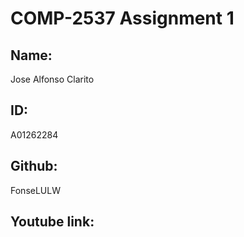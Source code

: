 # COMP-2537 Assignment 1

## Name:  
Jose Alfonso Clarito
## ID:  
A01262284
## Github:  
FonseLULW
## Youtube link:  
